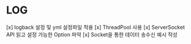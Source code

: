 # LOG
[x] logback 설정  및 yml 설정파일 적용
[x] ThreadPool 사용
[x] ServerSocket API 읽고 설정 가능한 Option 파악
[x] Socket을 통한 데이터 송수신 예시 작성
